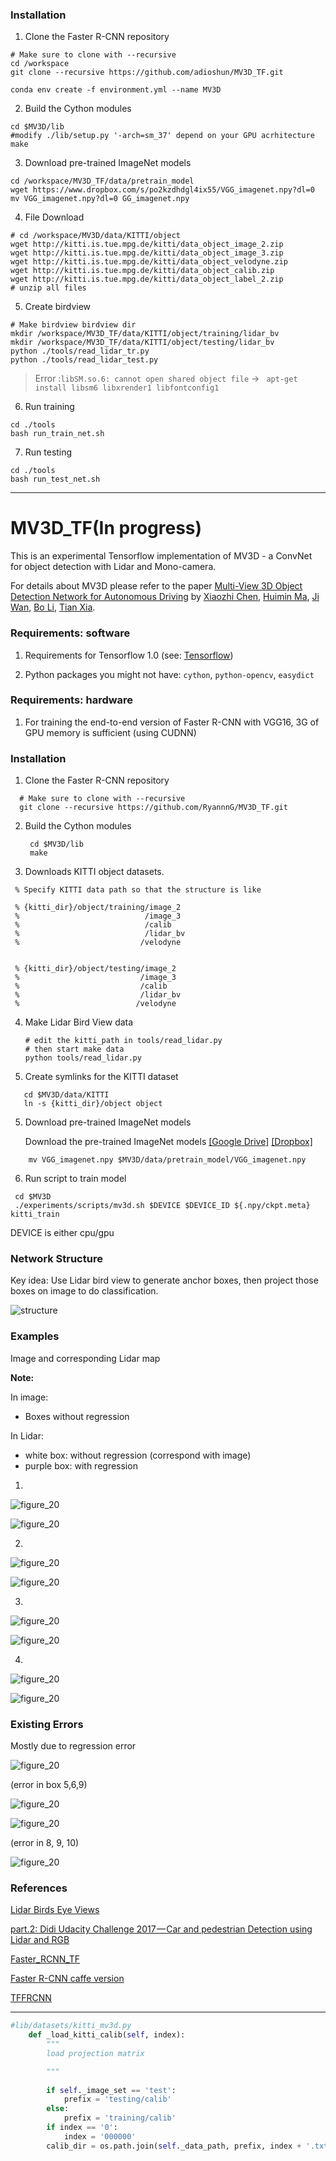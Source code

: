 ### Installation 

1. Clone the Faster R-CNN repository
```Shell
# Make sure to clone with --recursive
cd /workspace
git clone --recursive https://github.com/adioshun/MV3D_TF.git

conda env create -f environment.yml --name MV3D
```



2. Build the Cython modules
```Shell
cd $MV3D/lib
#modify ./lib/setup.py '-arch=sm_37' depend on your GPU acrhitecture
make
 ```

3. Download pre-trained ImageNet models

```Shell
cd /workspace/MV3D_TF/data/pretrain_model
wget https://www.dropbox.com/s/po2kzdhdgl4ix55/VGG_imagenet.npy?dl=0
mv VGG_imagenet.npy?dl=0 GG_imagenet.npy
```

4. File Download
```
# cd /workspace/MV3D/data/KITTI/object
wget http://kitti.is.tue.mpg.de/kitti/data_object_image_2.zip
wget http://kitti.is.tue.mpg.de/kitti/data_object_image_3.zip
wget http://kitti.is.tue.mpg.de/kitti/data_object_velodyne.zip
wget http://kitti.is.tue.mpg.de/kitti/data_object_calib.zip
wget http://kitti.is.tue.mpg.de/kitti/data_object_label_2.zip
# unzip all files
```

5. Create birdview
```
# Make birdview birdview dir
mkdir /workspace/MV3D_TF/data/KITTI/object/training/lidar_bv
mkdir /workspace/MV3D_TF/data/KITTI/object/testing/lidar_bv
python ./tools/read_lidar_tr.py
python ./tools/read_lidar_test.py
```

> Error :`libSM.so.6: cannot open shared object file` -> ` apt-get install libsm6 libxrender1 libfontconfig1`

6. Run training
```
cd ./tools
bash run_train_net.sh
```

7. Run testing
```
cd ./tools
bash run_test_net.sh
```


---

# MV3D_TF(In progress)

This is an experimental Tensorflow implementation of MV3D - a ConvNet for object detection with Lidar and Mono-camera.

For details about MV3D please refer to the paper [Multi-View 3D Object Detection Network for Autonomous Driving](https://arxiv.org/abs/1611.07759) by [Xiaozhi Chen](https://arxiv.org/find/cs/1/au:+Chen_X/0/1/0/all/0/1), [Huimin Ma](https://arxiv.org/find/cs/1/au:+Ma_H/0/1/0/all/0/1), [Ji Wan](https://arxiv.org/find/cs/1/au:+Wan_J/0/1/0/all/0/1), [Bo Li](https://arxiv.org/find/cs/1/au:+Li_B/0/1/0/all/0/1), [Tian Xia](https://arxiv.org/find/cs/1/au:+Xia_T/0/1/0/all/0/1).

### Requirements: software

1. Requirements for Tensorflow 1.0  (see: [Tensorflow](https://www.tensorflow.org/))

2. Python packages you might not have: `cython`, `python-opencv`, `easydict`

### Requirements: hardware

1. For training the end-to-end version of Faster R-CNN with VGG16, 3G of GPU memory is sufficient (using CUDNN)

### Installation 

1. Clone the Faster R-CNN repository
```Shell
  # Make sure to clone with --recursive
  git clone --recursive https://github.com/RyannnG/MV3D_TF.git
```

2. Build the Cython modules
   ```Shell
    cd $MV3D/lib
    make
   ```

3. Downloads KITTI object datasets.

```Shell
 % Specify KITTI data path so that the structure is like

 % {kitti_dir}/object/training/image_2
 %                            /image_3
 %                            /calib
 %                            /lidar_bv
 %							 /velodyne
       

 % {kitti_dir}/object/testing/image_2
 %                           /image_3
 %                           /calib
 %                           /lidar_bv
 %							/velodyne
```

4. Make Lidar Bird View data

   ```shell
   # edit the kitti_path in tools/read_lidar.py
   # then start make data
   python tools/read_lidar.py
   ```

5. Create symlinks for the KITTI dataset

```Shell
   cd $MV3D/data/KITTI
   ln -s {kitti_dir}/object object
```

5. Download pre-trained ImageNet models

   Download the pre-trained ImageNet models [[Google Drive]](https://drive.google.com/open?id=0ByuDEGFYmWsbNVF5eExySUtMZmM) [[Dropbox]](https://www.dropbox.com/s/po2kzdhdgl4ix55/VGG_imagenet.npy?dl=0)

```Shell
    mv VGG_imagenet.npy $MV3D/data/pretrain_model/VGG_imagenet.npy
```


6. Run script to train model 
```Shell
 cd $MV3D
 ./experiments/scripts/mv3d.sh $DEVICE $DEVICE_ID ${.npy/ckpt.meta} kitti_train
```
 DEVICE is either cpu/gpu

### Network Structure

Key idea: Use Lidar bird view to generate anchor boxes, then project those boxes on image to do classification.

![structure](examples/mv3d_4.png)

### Examples

Image and corresponding Lidar map 

**Note:**

In image:

+ Boxes  without regression

In Lidar:

+ white box: without regression (correspond with image)
+ purple box: with regression

1.

![figure_20](examples/figure_27.png)

![figure_20](examples/jlidar27.png)

2.

![figure_20](examples/figure_30.png)

![figure_20](examples/lidar30.png)

3. ​

![figure_20](examples/figure_13.png)

![figure_20](examples/lidar13.png)

4.

![figure_20](examples/figure_29.png)

![figure_20](examples/lidar29.png)

### Existing Errors

Mostly due to regression error

![figure_20](examples/figure_10.png)

(error in box 5,6,9)

![figure_20](examples/lidar10.png)

![figure_20](examples/figure_33.png)

(error in 8, 9, 10)

![figure_20](examples/lidar33.png)

### References

[Lidar Birds Eye Views](http://ronny.rest/blog/post_2017_03_26_lidar_birds_eye/)

[part.2: Didi Udacity Challenge 2017 — Car and pedestrian Detection using Lidar and RGB](https://medium.com/@hengcherkeng/part-1-didi-udacity-challenge-2017-car-and-pedestrian-detection-using-lidar-and-rgb-fff616fc63e8)

[Faster_RCNN_TF](https://github.com/smallcorgi/Faster-RCNN_TF)

[Faster R-CNN caffe version](https://github.com/rbgirshick/py-faster-rcnn)

[TFFRCNN](https://github.com/CharlesShang/TFFRCNN)

--- 

```python
#lib/datasets/kitti_mv3d.py
    def _load_kitti_calib(self, index):
        """
        load projection matrix

        """
        
        if self._image_set == 'test':
            prefix = 'testing/calib'
        else:
            prefix = 'training/calib'
        if index == '0':
            index = '000000'
        calib_dir = os.path.join(self._data_path, prefix, index + '.txt')
 ```
